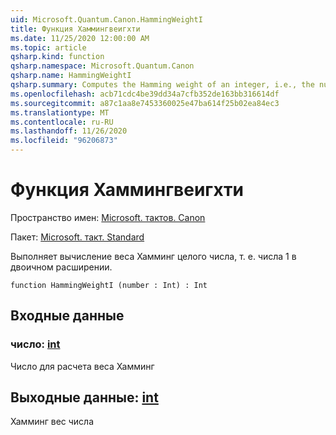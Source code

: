 ```yaml
---
uid: Microsoft.Quantum.Canon.HammingWeightI
title: Функция Хаммингвеигхти
ms.date: 11/25/2020 12:00:00 AM
ms.topic: article
qsharp.kind: function
qsharp.namespace: Microsoft.Quantum.Canon
qsharp.name: HammingWeightI
qsharp.summary: Computes the Hamming weight of an integer, i.e., the number of 1s in its binary expansion.
ms.openlocfilehash: acb71cdc4be39dd34a7cfb352de163bb316614df
ms.sourcegitcommit: a87c1aa8e7453360025e47ba614f25b02ea84ec3
ms.translationtype: MT
ms.contentlocale: ru-RU
ms.lasthandoff: 11/26/2020
ms.locfileid: "96206873"
---
```

# <a name="hammingweighti-function"></a>Функция Хаммингвеигхти

Пространство имен: [Microsoft. тактов. Canon](xref:Microsoft.Quantum.Canon)

Пакет: [Microsoft. такт. Standard](https://nuget.org/packages/Microsoft.Quantum.Standard)


Выполняет вычисление веса Хамминг целого числа, т. е. числа 1 в двоичном расширении.

```qsharp
function HammingWeightI (number : Int) : Int
```


## <a name="input"></a>Входные данные

### <a name="number--int"></a>число: [int](xref:microsoft.quantum.lang-ref.int)

Число для расчета веса Хамминг



## <a name="output--int"></a>Выходные данные: [int](xref:microsoft.quantum.lang-ref.int)

Хамминг вес числа